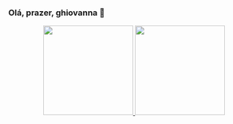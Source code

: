 ### Olá, prazer, ghiovanna 👋

<div align="center">
  <a href="https://github.com/ghiovanna-teixeira">
  <img height="180em" src="https://github-readme-stats.vercel.app/api?username=ghiovanna-teixeira&show_icons=true&theme=dracula&include_all_commits=true&count_private=true"/>
  <img height="180em" src="https://github-readme-stats.vercel.app/api/top-langs/?username=ghiovanna-teixeira&layout=compact&langs_count=7&theme=dracula"/>
</div>

<div style="display: inline_block"><br>

